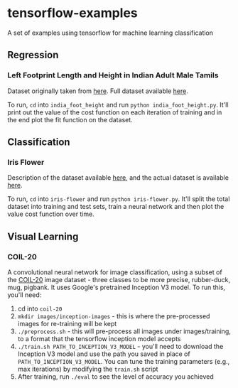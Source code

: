 # tensorflow-examples

A set of examples using tensorflow for machine learning classification

## Regression

### Left Footprint Length and Height in Indian Adult Male Tamils

Dataset originally taken from [here](http://www.stat.ufl.edu/~winner/datasets.html). Full dataset available [here](http://www.stat.ufl.edu/~winner/data/india_foot_height.dat).

To run, `cd` into `india_foot_height` and run `python india_foot_height.py`. It'll print out the value of the cost function on each iteration of training and in the end plot the fit function on the dataset.

## Classification

### Iris Flower

Description of the dataset available [here](https://archive.ics.uci.edu/ml/datasets/Iris), and the actual dataset is available [here](https://archive.ics.uci.edu/ml/machine-learning-databases/iris/iris.data).

To run, `cd` into `iris-flower` and run `python iris-flower.py`. It'll split the total dataset into training and test sets, train a neural network and then plot the value cost function over time.

## Visual Learning

### COIL-20

A convolutional neural network for image classification, using a subset of the [COIL-20](http://www.cs.columbia.edu/CAVE/software/softlib/coil-20.php) image dataset - three classes to be more precise, rubber-duck, mug, pigbank. It uses Google's pretrained Inception V3 model. To run this, you'll need:

1. cd into `coil-20`
2. `mkdir images/inception-images` - this is where the pre-processed images for re-training will be kept
3. `./preprocess.sh` - this will pre-process all images under images/training, to a format that the tensorflow inception model accepts
4. `./train.sh PATH_TO_INCEPTION_V3_MODEL` - you'll need to download the Inception V3 model and use the path you saved in place of `PATH_TO_INCEPTION_V3_MODEL`. You can tune the training parameters (e.g., max iterations) by modifying the `train.sh` script
5. After training, run `./eval` to see the level of accuracy you achieved
